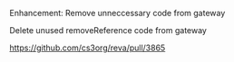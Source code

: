 Enhancement: Remove unneccessary code from gateway

Delete unused removeReference code from gateway

https://github.com/cs3org/reva/pull/3865
